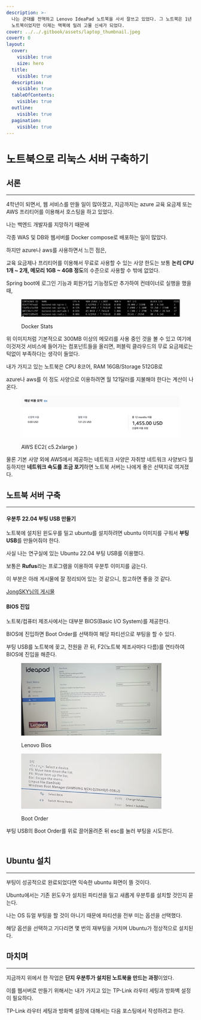 ```yaml
---
description: >-
  나는 군대를 전역하고 Lenovo IdeaPad 노트북을 사서 잘쓰고 있었다. 그 노트북은 1년 전 맥북을 사기 전까지만해도 내 주력
  노트북이었지만 이제는 맥북에 밀려 고물 신세가 되었다.
cover: ../../.gitbook/assets/laptop_thumbnail.jpeg
coverY: 0
layout:
  cover:
    visible: true
    size: hero
  title:
    visible: true
  description:
    visible: true
  tableOfContents:
    visible: true
  outline:
    visible: true
  pagination:
    visible: true
---
```


# 노트북으로 리눅스 서버 구축하기

## 서론 <a href="#undefined" id="undefined"></a>

***

4학년이 되면서, 웹 서비스를 만들 일이 많아졌고, 지금까지는 azure 교육 요금제 또는 AWS 프리티어를 이용해서 호스팅을 하고 있었다.

나는 백엔드 개발자를 지망하기 때문에

각종 WAS 및 DB와 웹서버를 Docker compose로 배포하는 일이 많았다.

하지만 azure나 aws를 사용하면서 느낀 점은,

교육 요금제나 프리티어를 이용해서 무료로 사용할 수 있는 사양 한도는 보통 **논리 CPU 1개 \~ 2개, 메모리 1GB \~ 4GB 정도**의 수준으로 사용할 수 밖에 없었다.

Spring boot에 로그인 기능과 회원가입 기능정도만 추가하여 컨테이너로 실행을 했을 때,

<figure><img src="../../.gitbook/assets/dockerstats.png" alt=""><figcaption><p>Docker Stats</p></figcaption></figure>

위 이미지처럼 기본적으로 300MB 이상의 메모리를 사용 중인 것을 볼 수 있고 여기에 이것저것 서비스에 들어가는 컴포넌트들을 올리면, 퍼블릭 클라우드의 무료 요금제로는 턱없이 부족하다는 생각이 들었다.

내가 가지고 있는 노트북은 CPU 8코어, RAM 16GB/Storage 512GB로

azure나 aws를 이 정도 사양으로  이용하려면 월 121달러를 지불해야 한다는 계산이 나온다.

<figure><img src="../../.gitbook/assets/price.png" alt=""><figcaption><p>AWS EC2( c5.2xlarge )</p></figcaption></figure>

물론 기본 사양 외에 AWS에서 제공하는 네트워크 사양은 자취방 네트워크 사양보다 월등하지만 **네트워크 속도를 조금 포기**하면 노트북 서버는 나에게 좋은 선택지로 여겨졌다.



## 노트북 서버 구축 <a href="#undefined" id="undefined"></a>

***

#### 우분투 22.04 부팅 USB 만들기 <a href="#id-2204-usb" id="id-2204-usb"></a>

노트북에 설치된 윈도우를 밀고 ubuntu를 설치하려면 ubuntu 이미지를 구워서 **부팅 USB**를 만들어줘야 한다.



사실 나는 연구실에 있는 Ubuntu 22.04 부팅 USB를 이용했다.

보통은 **Rufus**라는 프로그램을 이용하여 우분투 이미지를 굽는다.

이 부분은 아래 게시물에 잘 정리되어 있는 것 같으니, 참고하면 좋을 것 같다.

[JongSKY님의 게시물](https://jongsky.tistory.com/7)



#### BIOS 진입 <a href="#bios" id="bios"></a>

노트북/컴퓨터 제조사에서는 대부분 BIOS(Basic I/O System)를 제공한다.

BIOS에 진입하면 Boot Order를 선택하여 해당 파티션으로 부팅을 할 수 있다.

부팅 USB를 노트북에 꽂고, 전원을 끈 뒤, F2(노트북 제조사마다 다름)를 연타하여 BIOS에 진입을 해준다.

<figure><img src="../../.gitbook/assets/bios.png" alt="" width="375"><figcaption><p>Lenovo Bios</p></figcaption></figure>

<figure><img src="../../.gitbook/assets/select.png" alt="" width="375"><figcaption><p>Boot Order</p></figcaption></figure>

부팅 USB의 Boot Order를 위로 끌어올려준 뒤 esc를 눌러 부팅을 시도한다.

\
Ubuntu 설치
---------

***

부팅이 성공적으로 완료되었다면 익숙한 ubuntu 화면이 뜰 것이다.

Ubuntu에서는 기존 윈도우가 설치된 파티션을 밀고 새롭게 우분투를 설치할 것인지 묻는다.

나는 OS 듀얼 부팅을 할 것이 아니기 때문에 파티션을 전부 미는 옵션을 선택했다.

해당 옵션을 선택하고 기다리면 몇 번의 재부팅을 거치며 Ubuntu가 정상적으로 설치된다.

## 마치며 <a href="#undefined" id="undefined"></a>

***

지금까지 위에서 한 작업은 **단지 우분투가 설치된 노트북을 만드는 과정**이었다.

이를 웹서버로 만들기 위해서는 내가 가지고 있는 TP-Link 라우터 세팅과 방화벽 설정이 필요하다.

TP-Link 라우터 세팅과 방화벽 설정에 대해서는 다음 포스팅에서 작성하려고 한다.
